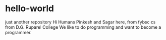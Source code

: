 # hello-world
just another repository
Hi Humans
Pinkesh and Sagar here, from fybsc cs from D.G. Ruparel College
We like to do programming and want to become a programmer.
